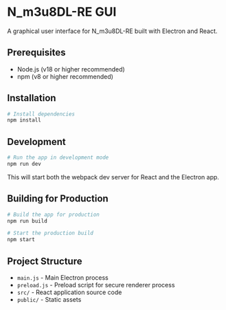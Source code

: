# N_m3u8DL-RE GUI

A graphical user interface for N_m3u8DL-RE built with Electron and React.

## Prerequisites

- Node.js (v18 or higher recommended)
- npm (v8 or higher recommended)

## Installation

```bash
# Install dependencies
npm install
```

## Development

```bash
# Run the app in development mode
npm run dev
```

This will start both the webpack dev server for React and the Electron app.

## Building for Production

```bash
# Build the app for production
npm run build

# Start the production build
npm start
```

## Project Structure

- `main.js` - Main Electron process
- `preload.js` - Preload script for secure renderer process
- `src/` - React application source code
- `public/` - Static assets 